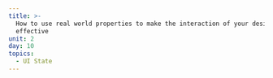 ```yaml
---
title: >-
  How to use real world properties to make the interaction of your design more
  effective
unit: 2
day: 10
topics:
  - UI State
---
```


